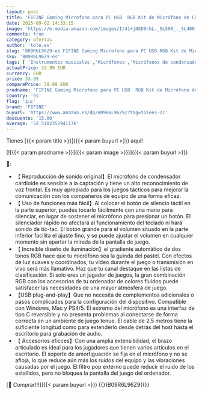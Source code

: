 ```yaml
---
layout: post
title: 'FIFINE Gaming Microfono para PC USB  RGB Kit de Micrófono de Condensador para Ordenador PS4 PS5  con Botón de Silencio  Filtro Anti-Pop  Soporte de Choque  Soporte Microfono'
date: 2025-09-02 14:33:15
image: 'https://m.media-amazon.com/images/I/41+jNSD9rkL._SL500_._SL400_.jpg'
comments: true
category: ofertas
author: 'tole.es'
slug: 'B09R6L96Z9-es FIFINE Gaming Microfono para PC USB RGB Kit de Micrófono...'
sku: 'B09R6L96Z9-es'
tags: [ 'Instrumentos musicales','Micrófonos','Micrófonos de condensador','fifine','ps4','ps5','🇪🇸', ]
actualPrice: 33.99 EUR
currency: EUR
price: 33.99
comparePrice: 39.99 EUR
prodname: 'FIFINE Gaming Microfono para PC USB  RGB Kit de Micrófono de Condensador para Ordenador PS4 PS5  con Botón de Silencio  Filtro Anti-Pop  Soporte de Choque  Soporte Microfono'
country: 'es'
flag: '🇪🇸'
brand: 'FIFINE'
buyurl: 'https://www.amazon.es/dp/B09R6L96Z9/?tag=tolees-21'
descuento: '15.00'
average: '52.5182352941176'
---
```


Tienes [{{< param title >}}]({{< param buyurl >}}) aqui!

[![{{< param prodname >}}]({{< param image >}})]({{< param buyurl >}})

🔎:

- 【 Reproducción de sonido original】El micrófono de condensador cardioide es sensible a la captación y tiene un alto reconocimiento de voz frontal. Es muy apropiado para los juegos tácticos para mejorar la comunicación con los compañeros de equipo de una forma eficaz.
- 【 Uso de funciones más fácil】Al colocar el botón de silencio táctil en la parte superior, puedes tocarlo fácilmente con una mano para silenciar, en lugar de sostener el micrófono para presionar un botón. El silenciador rápido no afectará al funcionamiento del teclado ni hará sonido de tic-tac. El botón grande para el volumen situado en la parte inferior facilita el ajuste fino, y se puede ajustar el volumen en cualquier momento sin apartar la mirada de la pantalla de juego.
- 【 Increíble diseño de iluminación】el gradiente automático de dos tonos RGB hace que tu micrófono sea la guinda del pastel. Con efectos de luz suaves y coordinados, tu vídeo durante el juego o transmisión en vivo será más llamativo. Haz que tu canal destaque en las listas de clasificación. Si solo eres un jugador de juegos, la gran combinación RGB con los accesorios de tu ordenador de colores fluidos puede satisfacer las necesidades de una mayor atmósfera de juego.
- 【USB plug-and-play】Que no necesita de complementos adicionales o pasos complicados para la configuración del dispositivo. Compatible con Windows, Mac y PS4/5. El extremo del micrófono es una interfaz de tipo C reversible y no presenta problemas al conectarse de forma correcta en un ambiente de juego tenue. El cable de 2,5 metros tiene la suficiente longitud como para extenderlo desde detrás del host hasta el escritorio para grabación de audio.
- 【 Accesorios eficces】Con una amplia extensibilidad, el brazo articulado es ideal para los jugadores que tienen varios artículos en el escritorio. El soporte de amortiguación se fija en el micrófono y no se afloja, lo que reduce aún más los ruidos del equipo y las vibraciones causadas por el juego. El filtro pop externo puede reducir el ruido de los estallidos, pero no bloquea la pantalla del juego del ordenador.

[🛒 Comprar!!!]({{< param buyurl >}})
{{<world>}}B09R6L96Z9{{</world>}}
